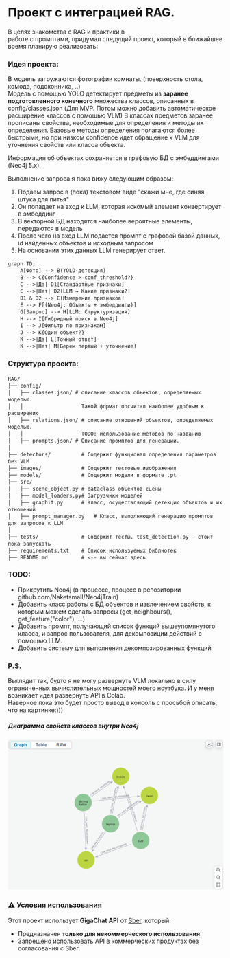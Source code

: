 # Проект с интеграцией RAG.
В целях знакомства с RAG и практики в  
работе с промптами, придумал следущий проект, который в ближайшее время планирую реализовать:

### Идея проекта:
В модель загружаются фотографии комнаты. (поверхность стола, комода, подоконника, ..)  
Модель с помощью YOLO детектирует предметы из **заранее подготовленного конечного** множества классов,
описанных в config/classes.json
(Для MVP. Потом можно добавить автоматическое расширение классов с помощью VLM)
В классах предметов заранее прописаны свойства, необходимые для определения и методы их определения.
Базовые методы определения полагаются более быстрыми,
но при низком confidence идет обращение к VLM для уточнения свойств или класса объекта.

Информация об объектах сохраняется в графовую БД с эмбеддингами (Neo4j 5.x).

Выполнение запроса я пока вижу следующим образом:
1. Подаем запрос в (пока) текстовом виде "скажи мне, где синяя штука для питья"
2. Он попадает на вход к LLM, которая искомый элемент конвертирует в эмбеддинг
3. В векторной БД находятся наиболее вероятные элементы, передаются в модель
4. После чего на вход LLM подается промпт с графовой базой данных, id найденных объектов и исходным запросом
5. На основании этих данных LLM генерирует ответ.

```mermaid
graph TD;
    A[Фото] --> B(YOLO-детекция)
    B --> C{Confidence > conf_threshold?}
    C -->|Да| D1[Стандартные признаки]
    C -->|Нет| D2[LLM → Какие признаки?]
    D1 & D2 --> E[Измерение признаков]
    E --> F[(Neo4j: Объекты + эмбеддинги)]
    G[Запрос] --> H[LLM: Структуризация]
    H --> I[Гибридный поиск в Neo4j]
    I --> J[Фильтр по признакам]
    J --> K{Один объект?}
    K -->|Да| L[Точный ответ]
    K -->|Нет| M[Берем первый + уточнение]
```

### Структура проекта:
```
RAG/  
├── config/  
│   ├── classes.json/ # описание классов объектов, определяемых моделью.  
│   │                   Такой формат посчитал наиболее удобным к расширению  
│   ├── relations.json/ # описание отношений объектов, определяемых моделью.  
│   │                   TODO: использование методов по названию  
│   ├── prompts.json/ # Описание промптов для генерации.  
│  
├── detectors/          # Содержит функционал определения параметров без VLM  
├── images/             # Содержит тестовые изображения  
├── models/             # Содержит модели в формате .pt  
├── src/  
│   ├── scene_object.py # dataclass объектов сцены  
│   ├── model_loaders.py# Загрузчики моделей  
│   ├── graphit.py      # Класс, осуществляющий детекцию объектов и их отношений  
│   ├── prompt_manager.py   # Класс, выполняющий генерацию промптов для запросов к LLM   
│  
├── tests/              # Содержит тесты. test_detection.py - стоит пока запускать  
├── requirements.txt    # Список используемых библиотек  
├── README.md           # <-- вы сейчас здесь     
```



### TODO:
- Прикрутить Neo4j (в процессе, процесс в репозитории github.com/Naketsmall/Neo4jTrain)
- Добавить класс работы с БД объектов и извлечением свойств, к которым можем сделать запросы (get_neighbours(), get_feature("color"), ...)  
- Добавить промпт, получающий список функций вышеупомянутого класса, и запрос пользователя, для декомпозиции действий с помощью LLM.  
- Добавить систему для выполнения декомпозированных функций 


### P.S.
Выглядит так, будто я не могу развернуть VLM локально в силу ограниченных
вычислительных мощностей моего ноутбука. И у меня возникает идея развернуть API в Colab.  
Наверное пока это будет просто вывод в консоль с просьбой описать, что на картинке:)))

##### Диаграмма свойств классов внутри Neo4j
![features_db.png](images/readme_content/features_db.png)

### ⚠️ Условия использования  
Этот проект использует **GigaChat API** от [Sber](https://developers.sber.ru/docs/ru/gigachat/api/overview), который:  
- Предназначен **только для некоммерческого использования**.  
- Запрещено использовать API в коммерческих продуктах без согласования с Sber.  
